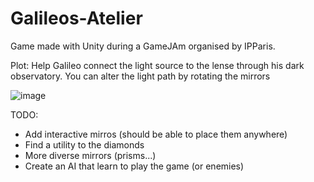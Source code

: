 # Galileos-Atelier

Game made with Unity during a GameJAm organised by IPParis.

Plot: Help Galileo connect the light source to the lense through his dark observatory. You can alter the light path by rotating the mirrors

![image](https://user-images.githubusercontent.com/44776186/152706477-10fb462a-7304-4f65-90b7-dd8498e48fe7.png)

TODO:

- Add interactive mirros (should be able to place them anywhere)
- Find a utility to the diamonds
- More diverse mirrors (prisms...)
- Create an AI that learn to play the game (or enemies)
